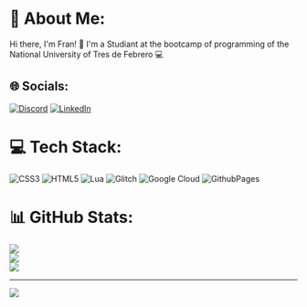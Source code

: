 # 💫 About Me:
Hi there, I'm Fran! 👋 I'm a Studiant at the bootcamp of programming of the National University of Tres de Febrero 💻


## 🌐 Socials:
[![Discord](https://img.shields.io/badge/Discord-%237289DA.svg?logo=discord&logoColor=white)](https://discord.gg/frann6129) [![LinkedIn](https://img.shields.io/badge/LinkedIn-%230077B5.svg?logo=linkedin&logoColor=white)](https://linkedin.com/in/https://www.linkedin.com/in/francisco-rodriguez-4823a6303/) 

# 💻 Tech Stack:
![CSS3](https://img.shields.io/badge/css3-%231572B6.svg?style=for-the-badge&logo=css3&logoColor=white) ![HTML5](https://img.shields.io/badge/html5-%23E34F26.svg?style=for-the-badge&logo=html5&logoColor=white) ![Lua](https://img.shields.io/badge/lua-%232C2D72.svg?style=for-the-badge&logo=lua&logoColor=white) ![Glitch](https://img.shields.io/badge/glitch-%233333FF.svg?style=for-the-badge&logo=glitch&logoColor=white) ![Google Cloud](https://img.shields.io/badge/GoogleCloud-%234285F4.svg?style=for-the-badge&logo=google-cloud&logoColor=white) ![GithubPages](https://img.shields.io/badge/github%20pages-121013?style=for-the-badge&logo=github&logoColor=white)
# 📊 GitHub Stats:
![](https://github-readme-stats.vercel.app/api?username=FranRodriguez3002&theme=default&hide_border=false&include_all_commits=false&count_private=false)<br/>
![](https://github-readme-streak-stats.herokuapp.com/?user=FranRodriguez3002&theme=default&hide_border=false)<br/>
![](https://github-readme-stats.vercel.app/api/top-langs/?username=FranRodriguez3002&theme=default&hide_border=false&include_all_commits=false&count_private=false&layout=compact)

---
[![](https://visitcount.itsvg.in/api?id=FranRodriguez3002&icon=0&color=0)](https://visitcount.itsvg.in)

<!-- Proudly created with GPRM ( https://gprm.itsvg.in ) -->
